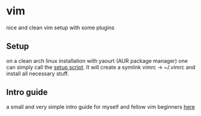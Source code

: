 # vim
nice and clean vim setup with some plugins

## Setup
on a clean arch linux installation with yaourt (AUR package manager) one can simply call the [setup script](setup_vim_on_arch.sh). It will create a symlink vimrc -> ~/.vimrc and install all necessary stuff.

## Intro guide
a small and very simple intro guide for myself and fellow vim beginners
[here](guide.md)
